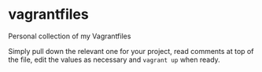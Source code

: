 # vagrantfiles
Personal collection of my Vagrantfiles

Simply pull down the relevant one for your project, read comments at top of the file, edit the values as necessary and `vagrant up` when ready.
